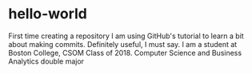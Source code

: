 # hello-world
First time creating a repository
I am using GitHub's tutorial to learn a bit about making commits. Definitely useful, I must say. 
I am a student at Boston College, CSOM Class of 2018. Computer Science and Business Analytics double major
